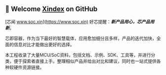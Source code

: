 ## 🤗 Welcome [Xindex](https://github.com/SoCXin) on GitHub

[芯闻 www.soc.xin](https://www.soc.xin) 好芯提醒：***新产品用心，芯产品用新***。

芯即容器，作为当下最好的智慧载体，应用愈加细分且多样，产品的迭代加快，全面的信息对比才能做出更好的选择。

本工程收录了大量MCU/SoC资料，包括文档、示例、SDK、工具等，并进行分类，便于探索者直接上手。整理相似产品并给出对比和建议，同时也一站式提供各种软硬件资源链接。

